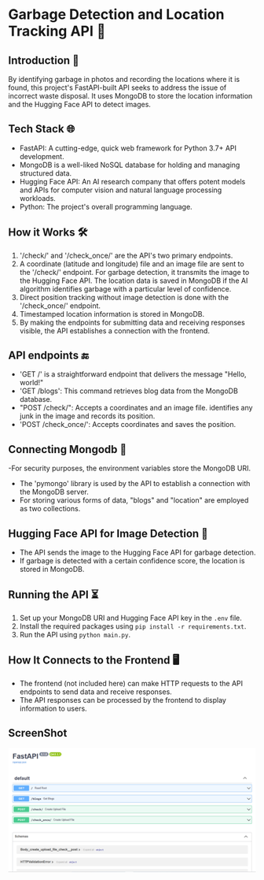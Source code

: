 # Garbage Detection and Location Tracking API 🔑
## Introduction 👀
By identifying garbage in photos and recording the locations where it is found, this project's FastAPI-built API seeks to address the issue of incorrect waste disposal. It uses MongoDB to store the location information and the Hugging Face API to detect images.
## Tech Stack 🌐
- FastAPI: A cutting-edge, quick web framework for Python 3.7+ API development.
- MongoDB is a well-liked NoSQL database for holding and managing structured data.
- Hugging Face API: An AI research company that offers potent models and APIs for computer vision and natural language processing workloads.
- Python: The project's overall programming language.
## How it Works 🛠️
1. '/check/' and '/check_once/' are the API's two primary endpoints.
2. A coordinate (latitude and longitude) file and an image file are sent to the '/check/' endpoint. For garbage detection, it transmits the image to the Hugging Face API. The location data is saved in MongoDB if the AI algorithm identifies garbage with a particular level of confidence.
3. Direct position tracking without image detection is done with the '/check_once/' endpoint.
4. Timestamped location information is stored in MongoDB.
5. By making the endpoints for submitting data and receiving responses visible, the API establishes a connection with the frontend.
## API endpoints 🔚
- 'GET /' is a straightforward endpoint that delivers the message "Hello, world!"
- 'GET /blogs': This command retrieves blog data from the MongoDB database.
- "POST /check/": Accepts a coordinates and an image file. identifies any junk in the image and records its position.
- 'POST /check_once/': Accepts coordinates and saves the position.
## Connecting Mongodb 🍃
-For security purposes, the environment variables store the MongoDB URI.
- The 'pymongo' library is used by the API to establish a connection with the MongoDB server.
- For storing various forms of data, "blogs" and "location" are employed as two collections.

## Hugging Face API for Image Detection 🔎
- The API sends the image to the Hugging Face API for garbage detection.
- If garbage is detected with a certain confidence score, the location is stored in MongoDB.

## Running the API ⏳
1. Set up your MongoDB URI and Hugging Face API key in the `.env` file.
2. Install the required packages using `pip install -r requirements.txt`.
3. Run the API using `python main.py`.

## How It Connects to the Frontend 🖥️
- The frontend (not included here) can make HTTP requests to the API endpoints to send data and receive responses.
- The API responses can be processed by the frontend to display information to users.

## ScreenShot
![Images](images/WasteX_backend_ScreenShot.PNG)


